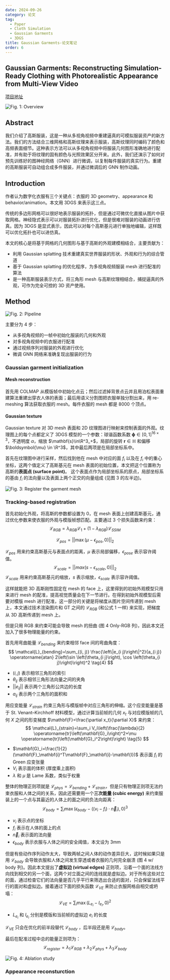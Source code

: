 ```yaml
---
date: 2024-09-26
category: 论文
tag:
  - Paper
  - Cloth Simulation
  - Gaussian Garments
  - 3DGS
title: Gaussian Garments-论文笔记
order: 6
---
```


## Gaussian Garments: Reconstructing Simulation-Ready Clothing with Photorealistic Appearance from Multi-View Video

[项目地址](https://ribosome-rbx.github.io/Gaussian-Garments/)

![Fig. 1: Overview](https://rocyan.oss-cn-hangzhou.aliyuncs.com/blog/202409271502651.png)

## Abstract

我们介绍了高斯服装，这是一种从多视角视频中重建逼真的可模拟服装资产的新方法。我们的方法结合三维网格和高斯纹理来表示服装，高斯纹理同时编码了颜色和高频表面细节。这种表示方法可以从多视角视频中将服装几何图形准确地进行配准，并有助于将纹理的固有颜色与光照效果区分开来。此外，我们还演示了如何对预先训练好的图神经网络（GNN）进行微调，以复制每件服装的真实行为。重建的高斯服装可自动组合成多件服装，并通过微调后的 GNN 制作动画。

## Introduction

作者认为数字化衣服有三个关键点：衣服的 3D geometry、appearance 和 behavior/animation。本文用 3DGS 来表示这三点。

传统的多边形网格可以很好地表示服装的拓扑，但是通过可微优化直接从图片中获取网格。神经隐式表示可以对服装拓扑进行优化，但是很难对服装的动画进行仿真。因为 3DGS 是显式表示，因此可以对每个高斯基元进行单独地编辑，这样既可以优化拓扑也可以进仿真。

本文的核心是将基于网格的几何图形与基于高斯的外观建模相结合，主要贡献为：

- 利用 Gaussian splatting 技术重建真实世界服装的形状、外观和行为的综合管道
- 基于 Gaussian splatting 的优化程序，为多视角视频服装 mesh 进行配准的算法
- 是一种高斯服装表示方式，将三角形 mesh 与高斯纹理相结合，捕捉逼真的外观，可作为完全可控的 3D 资产使用。

## Method

 ![Fig. 2: Pipeline](https://rocyan.oss-cn-hangzhou.aliyuncs.com/blog/202409261507278.png)

主要分为 4 步：

- 从多视角视频的一帧中初始化服装的几何和外观
- 对多视角视频中的衣服进行配准
- 通过视频序列对服装的外观进行优化
- 微调 GNN 网络来准确复现出服装的行为

### Gaussian garment initialization

#### Mesh reconstruction

首先用 COLMAP 从模版帧中初始化点云；然后过滤掉背景点云并且用泊松表面重建算法重建出穿衣人体的表面；最后用语义分割图把衣服单独分割出来，用 re-meshing 算法获取衣服的 mesh。每件衣服的 mesh 都是 8000 个顶点。

#### Gaussian texture

Gaussian texture 对 3D mesh 表面和 2D 纹理图进行映射来控制表面的外观。纹理图上的每个点都定义了 3DGS 模型的一个参数：球谐函数系数 $\boldsymbol{\phi} \in [0,1]^{16\times3}$，不透明度 $\alpha$，缩放 $\mathbf{s}\in\R^3_+$，局部的旋转 $\mathbf{r} \in \mathbb{H}$ 和偏移 $\boldsymbol{\mu} \in \R^3$，其中最后两项是在局部坐标系中。

首先在纹理图中进行采样，然后找到他在 mesh 中对应的面 $f_i$ 以及在 $f_i$ 中的重心坐标，这两个值定义了高斯基元在 mesh 表面的初始位置，本文把这个位置称为高斯的**表面点 (surface point)**。 这个表面点作为局部坐标系的原点，局部坐标系的基由 $f_i$ 的法向量以及表面上两个正交的向量组成 (见图 3 的左半边)。

![Fig. 3: Register the garment mesh](https://rocyan.oss-cn-hangzhou.aliyuncs.com/blog/202409261604188.png)

### Tracking-based registration

首先初始化外观，将高斯的参数都设置为 0，在 mesh 表面上创建高斯基元，通过优化参数来使衣服的外观与模版帧想匹配。主要通过 3 个损失函数来约束：
$$
\mathcal{L}_{RGB}=\lambda_{RGB}\mathcal{L}_1+(1-\lambda_{RGB})\mathcal{L}_{SSIM}
\tag{1}
$$

$$
\mathcal{L}_{pos}=||\max(\mu-\epsilon_{pos},0)||_2
\tag{2}
$$

$\mathcal{L}_{pos}$ 用来约束高斯基元与表面点的距离，$\mu$ 表示局部偏移，$\epsilon_{pose}$ 表示容许阈值。
$$
\mathcal{L}_{scale}=||max(s-\epsilon_{scale},0)||_2
\tag{3}
$$
$\mathcal{L}_{scale}$ 用来约束高斯基元的缩放，$s$ 表示缩放，$\epsilon_{scale}$ 表示容许阈值。

这样就能把 3D 高斯刚性固定在 mesh 的 face 上，这里得到的初始外观模型只用来进行 mesh 的配准，提高视觉质量会在下一节进行。在得到初始外观模型后需要对模版 mesh 进行配准，这一部分的关键是将梯度从图片空间传递到 mesh 上，本文通过技术渲染图片和 GT 之间的 $\mathcal{L}_{RGB}$ (和公式 1 一样) 来实现，把梯度从 3D 高斯传递到 mesh 上。

但是只用 RGB 来约束可能会导致 mesh 的扭曲 (图 4 Only-RGB 列)，因此本文还加入了很多物理能量的约束。

首先用弯曲能量 $\mathcal{L}_{bending}$ 来约束相邻 face 间的弯曲角度：
$$
\mathcal{L}_{bending}=\sum_{(i, j)} \frac{\left\|e_{i j}\right\|^2}{a_{i j}} \operatorname{atan} 2\left(\sin \left(\theta_{i j}\right), \cos \left(\theta_{i j}\right)\right)^2
\tag{4}
$$

- $(i,j)$ 表示相邻三角形的索引
- $\theta_{ij}$ 表示相邻三角形法向量之间的夹角
- $||e_{ij}||$ 表示两个三角形公共边的长度
- $a_{ij}$ 表示两个三角形的面积和

用应变能量 $\mathcal{L}_{strain}$ 约束三角形与模版帧中对应三角形的伸缩。这个应变能量是基于 St. Venant–Kirchhoff 材料模型，通过计算当前帧的几何 $x_t$ 与对应模版帧的几何 $X$ 之间的形变梯度 $\mathbf{F}=\frac{\partial x_t}{\partial X}$ 来约束：
$$
\mathcal{L}_{strain}=\sum_i V_i\left(\frac{\lambda}{2} \operatorname{tr}\left(\mathbf{G}_i\right)^2+\mu \operatorname{tr}\left(\mathbf{G}_i^2\right)\right)
\tag{5}
$$

- $\mathbf{G}_i=\frac{1}{2}(\mathbf{F}_\mathbf{i}^T\mathbf{F}_\mathbf{i}-\mathbf{I})$ 表示面 $f_i$ 的 Green 应变张量
- $V_i$ 表示面的体积 (厚度乘上面积)
- $\lambda$ 和 $\mu$ 是 Lame 系数，类似于权重

整体的物理正则项就是 $\mathcal{L}_{phys}=\mathcal{L}_{bending}+\mathcal{L}_{strain}$，但是只有物理正则项无法约束衣服和人体之间的关系，因此还需要用一个**三次能量 (cubic energy)** 来约束服装上的一个点与其最近的人体上的面之间的负法向距离：
$$
\mathcal{L}_{body}=\sum_i \max \left(\epsilon_{body}-\left(\left(v_i-f_i\right) \cdot \vec{n}_i\right), 0\right)^3
\tag{6}
$$

- $v_i$ 表示点的坐标
- $f_i$ 表示在人体的面上的点
- $\vec{n}_i$ 表示面的法向量
- $\epsilon_{body}$ 表示衣服与人体之间的安全阈值，本文设为 3mm

但是有些动作序列动作太大，导致两帧之间人体的动作差异巨大，这时候如果只是用 $\mathcal{L}_{body}$ 会导致衣服和人体之间发生穿透或者衣服的几何完全崩溃 (图 4 w/ body 列)。因此本文提出了**虚拟边 (virtual edges)** 正则项，沿着一个面的法线方向找到相交的另一个面，这两个对立面之间的连线就是虚拟边。对于所有这些对立的面，通过检查它们的法向量是否几乎平行来筛选出合适的面对，只会保留法线平行的面对和虚拟边。接着通过下面的损失函数 $\mathcal{L}_{VE}$ 来防止衣服网格自相交或坍塌：
$$
\mathcal{L}_{VE}=\sum_i\max(L_{e_i}-l_{e_i},0)^2
\tag{7}
$$

- $L_{e_i}$ 和 $l_{e_i}$ 分别是模版和当前帧的虚拟边 $e_i$ 的长度

$\mathcal{L}_{VE}$ 只会在优化的前半段替代 $\mathcal{L}_{body}$ ，后半段还是用 $\mathcal{L}_{body}$。

最后在配准过程中总的能量正则项为：
$$
\mathcal{L}_{register}=\lambda_1\mathcal{L}_{RGB}+\lambda_2\mathcal{L}_{phys}+\lambda_3\mathcal{L}_{body}
\tag{8}
$$


![Fig. 4: Ablation study](https://rocyan.oss-cn-hangzhou.aliyuncs.com/blog/202409271442741.png)

### Appearance reconsturction
